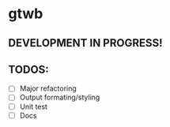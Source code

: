 # gtwb

## DEVELOPMENT IN PROGRESS!

## TODOS:
- [ ] Major refactoring
- [ ] Output formating/styling
- [ ] Unit test
- [ ] Docs
